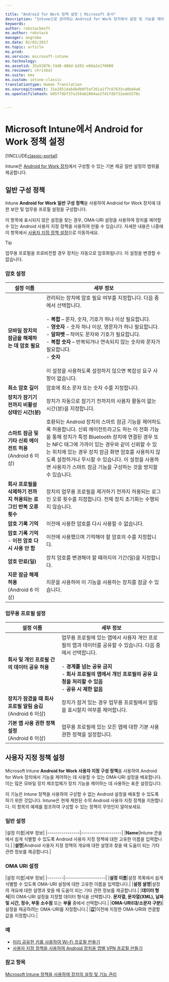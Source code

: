 ```yaml
---

title: "Android for Work 정책 설정 | Microsoft 문서"
description: "Intune으로 관리하는 Android for Work 장치에서 설정 및 기능을 제어하는 정책을 만듭니다."
keywords: 
author: robstackmsft
ms.author: robstack
manager: angrobe
ms.date: 02/03/2017
ms.topic: article
ms.prod: 
ms.service: microsoft-intune
ms.technology: 
ms.assetid: 35a53076-74d6-486d-b201-e0da2e170008
ms.reviewer: chrisbal
ms.suite: ems
ms.custom: intune-classic
translationtype: Human Translation
ms.sourcegitcommit: 31e28514ab4bdb0f5af261a1f7c87633ca0bd4a6
ms.openlocfilehash: b95f7dbf37a159a62894ae27d1fdb731ede5570c


---
```


# <a name="android-for-work-policy-settings-in-microsoft-intune"></a>Microsoft Intune에서 Android for Work 정책 설정

[!INCLUDE[classic-portal](../includes/classic-portal.md)]

Intune은 [Android for Work 장치](android-for-work.md)에서 구성할 수 있는 기본 제공 일반 설정의 범위를 제공합니다.

## <a name="general-configuration-policy"></a>일반 구성 정책

Intune **Android for Work 일반 구성 정책**을 사용하여 Android for Work 장치에 대한 보안 및 업무용 프로필 설정을 구성합니다.

이 항목에 표시되지 않은 설정을 찾는 경우, OMA-URI 설정을 사용하여 장치를 제어할 수 있는 Android 사용자 지정 정책을 사용하여 만들 수 있습니다. 자세한 내용은 나중에 이 항목에서 [사용자 지정 정책 설정](#custom-policy-settings)으로 이동하세요.

> [!TIP]
> 업무용 프로필을 프로비전할 경우 장치는 자동으로 암호화됩니다. 이 설정을 변경할 수 없습니다.

### <a name="password-settings"></a>암호 설정

|설정 이름|세부 정보|
|----------------|-|
|**모바일 장치의 잠금을 해제하는 데 암호 필요**|관리되는 장치에 암호 필요 여부를 지정합니다. 다음 중에서 선택합니다.<br><br>- **복합** – 문자, 숫자, 기호가 하나 이상 필요합니다.<br>- **영숫자** - 숫자 하나 이상, 영문자가 하나 필요합니다.<br>- **알파벳** – 적어도 문자와 기호가 필요합니다.<br>- **복합 숫자** – 반복되거나 연속되지 않는 숫자와 문자가 필요합니다.<br>- **숫자**<br><br>이 설정을 사용하도록 설정하지 않으면 복잡성 요구 사항이 없습니다.|
|**최소 암호 길이**|암호에 최소 문자 또는 숫자 수를 지정합니다.|
|**장치가 잠기기 전까지 비활성 상태인 시간(분)**|장치가 자동으로 잠기기 전까지의 사용자 활동이 없는 시간(분)을 지정합니다.|
|**스마트 잠금 및 기타 신뢰 에이전트 허용**<br>(Android 6 이상)|호환되는 Android 장치의 스마트 잠금 기능을 제어하도록 허용합니다. 신뢰 에이전트라고도 하는 이 전화 기능을 통해 장치가 특정 Bluetooth 장치에 연결된 경우 또는 NFC 태그에 가까이 있는 경우와 같이 신뢰할 수 있는 위치에 있는 경우 장치 잠금 화면 암호를 사용하지 않도록 설정하거나 무시할 수 있습니다. 이 설정을 사용하면 사용자가 스마트 잠금 기능을 구성하는 것을 방지할 수 있습니다.|
|**회사 프로필을 삭제하기 전까지 허용되는 로그인 반복 오류 횟수**|장치의 업무용 프로필을 제거하기 전까지 허용되는 로그인 오류 횟수를 지정합니다. 전체 장치 초기화는 수행되지 않습니다.|
|**암호 기록 기억**|이전에 사용한 암호를 다시 사용할 수 없습니다.|
|**암호 기록 기억** - **이전 암호 다시 사용 안 함**|이전에 사용했으며 기억해야 할 암호의 수를 지정합니다.|
|**암호 만료(일)**|장치 암호를 변경해야 할 때까지의 기간(일)을 지정합니다.|
|**지문 잠금 해제 허용**<br>(Android 6 이상)|지문을 사용하여 이 기능을 사용하는 장치를 잠글 수 있습니다.|


### <a name="work-profile-settings"></a>업무용 프로필 설정

|설정 이름|세부 정보|
|----------------|-|
|**회사 및 개인 프로필 간의 데이터 공유 허용**|업무용 프로필에 있는 앱에서 사용자 개인 프로필의 앱과 데이터를 공유할 수 있습니다. 다음 중에서 선택합니다.<br><br>- **경계를 넘는 공유 금지**<br>- **회사 프로필의 앱에서 개인 프로필의 공유 요청을 처리할 수 있음**<br>- **공유 시 제한 없음**|
|**장치가 잠겼을 때 회사 프로필 알림 숨김**<br>(Android 6 이상)|장치가 잠겨 있는 경우 업무용 프로필에서 알림을 표시할지 여부를 제어합니다.|
|**기본 앱 사용 권한 정책 설정**<br>(Android 6 이상)|업무용 프로필에 있는 모든 앱에 대한 기본 사용 권한 정책을 설정합니다.|


## <a name="custom-policy-settings"></a>사용자 지정 정책 설정
Microsoft Intune **Android for Work 사용자 지정 구성 정책**을 사용하여 Android for Work 장치에서 기능을 제어하는 데 사용할 수 있는 OMA-URI 설정을 배포합니다. 이는 많은 모바일 장치 제조업체가 장치 기능을 제어하는 데 사용하는 표준 설정입니다.

이 기능은 Intune 정책을 사용하여 구성할 수 없는 Android 설정을 배포할 수 있도록 하기 위한 것입니다.
Intune은 현재 제한된 수의 Android 사용자 지정 정책을 지원합니다. 이 항목의 예제를 참조하여 구성할 수 있는 정책이 무엇인지 알아보세요.

### <a name="general-settings"></a>일반 설정

|설정 이름|세부 정보|
    |----------------|--------------------|
    |**Name**|Intune 콘솔에서 쉽게 식별할 수 있도록 Android 사용자 지정 정책에 대한 고유한 이름을 입력합니다.|
    |**설명**|Android 사용자 지정 정책의 개요에 대한 설명과 찾을 때 도움이 되는 기타 관련 정보를 제공합니다.|

### <a name="oma-uri-settings"></a>OMA URI 설정

   |설정 이름|세부 정보|
    |--------|--------------------|
    |**설정 이름**|설정 목록에서 쉽게 식별할 수 있도록 OMA-URI 설정에 대한 고유한 이름을 입력합니다.|
    |**설정 설명**|설정의 개요에 대한 설명과 찾을 때 도움이 되는 기타 관련 정보를 제공합니다.|
    |**데이터 형식**|이 OMA-URI 설정을 지정할 데이터 형식을 선택합니다. **문자열, 문자열(XML), 날짜 및 시간, 정수, 부동 소수점** 또는 **부울** 중에서 선택합니다.|
    |**OMA-URI(대/소문자 구분)**|설정을 제공하려는 OMA-URI를 지정합니다.|
    |**값**|이전에 지정한 OMA-URI와 연결할 값을 지정합니다.|

### <a name="examples"></a>예

- [미리 공유한 키를 사용하여 Wi-Fi 프로필 만들기](pre-shared-key-wi-fi-profile.md)
- [사용자 지정 정책을 사용하여 Android 장치용 앱별 VPN 프로필 만들기](per-app-vpn-for-android-pulse-secure.md)

### <a name="see-also"></a>참고 항목
[Microsoft Intune 정책을 사용하여 장치의 설정 및 기능 관리](manage-settings-and-features-on-your-devices-with-microsoft-intune-policies.md)



<!--HONumber=Feb17_HO1-->


